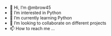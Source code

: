 - 👋 Hi, I’m @mbrow45
- 👀 I’m interested in Python
- 🌱 I’m currently learning Python
- 💞️ I’m looking to collaborate on different projects
- 📫 How to reach me ...

<!---
mbrow45/mbrow45 is a ✨ special ✨ repository because its `README.md` (this file) appears on your GitHub profile.
You can click the Preview link to take a look at your changes.
--->
